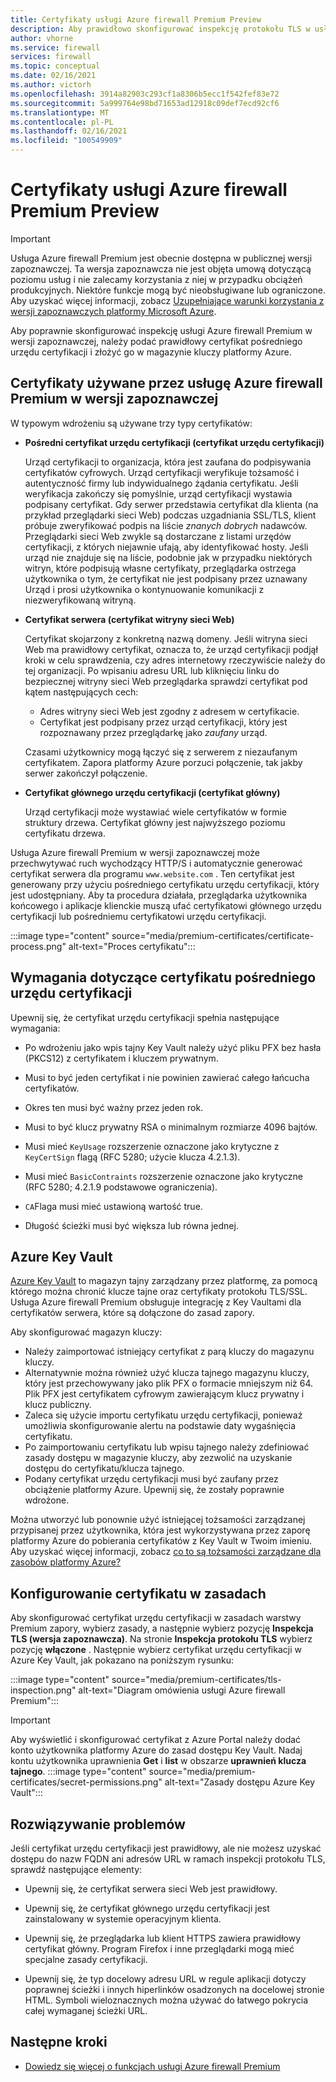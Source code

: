 ```yaml
---
title: Certyfikaty usługi Azure firewall Premium Preview
description: Aby prawidłowo skonfigurować inspekcję protokołu TLS w usłudze Azure firewall Premium Preview, należy skonfigurować i zainstalować pośrednie certyfikaty urzędu certyfikacji.
author: vhorne
ms.service: firewall
services: firewall
ms.topic: conceptual
ms.date: 02/16/2021
ms.author: victorh
ms.openlocfilehash: 3914a82903c293cf1a8306b5ecc1f542fef83e72
ms.sourcegitcommit: 5a999764e98bd71653ad12918c09def7ecd92cf6
ms.translationtype: MT
ms.contentlocale: pl-PL
ms.lasthandoff: 02/16/2021
ms.locfileid: "100549909"
---
```

# <a name="azure-firewall-premium-preview-certificates"></a>Certyfikaty usługi Azure firewall Premium Preview 

> [!IMPORTANT]
> Usługa Azure firewall Premium jest obecnie dostępna w publicznej wersji zapoznawczej.
> Ta wersja zapoznawcza nie jest objęta umową dotyczącą poziomu usług i nie zalecamy korzystania z niej w przypadku obciążeń produkcyjnych. Niektóre funkcje mogą być nieobsługiwane lub ograniczone. Aby uzyskać więcej informacji, zobacz [Uzupełniające warunki korzystania z wersji zapoznawczych platformy Microsoft Azure](https://azure.microsoft.com/support/legal/preview-supplemental-terms/).

 Aby poprawnie skonfigurować inspekcję usługi Azure firewall Premium w wersji zapoznawczej, należy podać prawidłowy certyfikat pośredniego urzędu certyfikacji i złożyć go w magazynie kluczy platformy Azure.

## <a name="certificates-used-by-azure-firewall-premium-preview"></a>Certyfikaty używane przez usługę Azure firewall Premium w wersji zapoznawczej

W typowym wdrożeniu są używane trzy typy certyfikatów:

- **Pośredni certyfikat urzędu certyfikacji (certyfikat urzędu certyfikacji)**

   Urząd certyfikacji to organizacja, która jest zaufana do podpisywania certyfikatów cyfrowych. Urząd certyfikacji weryfikuje tożsamość i autentyczność firmy lub indywidualnego żądania certyfikatu. Jeśli weryfikacja zakończy się pomyślnie, urząd certyfikacji wystawia podpisany certyfikat. Gdy serwer przedstawia certyfikat dla klienta (na przykład przeglądarki sieci Web) podczas uzgadniania SSL/TLS, klient próbuje zweryfikować podpis na liście *znanych dobrych* nadawców. Przeglądarki sieci Web zwykle są dostarczane z listami urzędów certyfikacji, z których niejawnie ufają, aby identyfikować hosty. Jeśli urząd nie znajduje się na liście, podobnie jak w przypadku niektórych witryn, które podpisują własne certyfikaty, przeglądarka ostrzega użytkownika o tym, że certyfikat nie jest podpisany przez uznawany Urząd i prosi użytkownika o kontynuowanie komunikacji z niezweryfikowaną witryną.

- **Certyfikat serwera (certyfikat witryny sieci Web)**

   Certyfikat skojarzony z konkretną nazwą domeny. Jeśli witryna sieci Web ma prawidłowy certyfikat, oznacza to, że urząd certyfikacji podjął kroki w celu sprawdzenia, czy adres internetowy rzeczywiście należy do tej organizacji. Po wpisaniu adresu URL lub kliknięciu linku do bezpiecznej witryny sieci Web przeglądarka sprawdzi certyfikat pod kątem następujących cech:
   - Adres witryny sieci Web jest zgodny z adresem w certyfikacie.
   - Certyfikat jest podpisany przez urząd certyfikacji, który jest rozpoznawany przez przeglądarkę jako *zaufany* urząd.
   
   Czasami użytkownicy mogą łączyć się z serwerem z niezaufanym certyfikatem. Zapora platformy Azure porzuci połączenie, tak jakby serwer zakończył połączenie.

- **Certyfikat głównego urzędu certyfikacji (certyfikat główny)**

   Urząd certyfikacji może wystawiać wiele certyfikatów w formie struktury drzewa. Certyfikat główny jest najwyższego poziomu certyfikatu drzewa.

Usługa Azure firewall Premium w wersji zapoznawczej może przechwytywać ruch wychodzący HTTP/S i automatycznie generować certyfikat serwera dla programu `www.website.com` . Ten certyfikat jest generowany przy użyciu pośredniego certyfikatu urzędu certyfikacji, który jest udostępniany. Aby ta procedura działała, przeglądarka użytkownika końcowego i aplikacje klienckie muszą ufać certyfikatowi głównego urzędu certyfikacji lub pośredniemu certyfikatowi urzędu certyfikacji. 

:::image type="content" source="media/premium-certificates/certificate-process.png" alt-text="Proces certyfikatu":::

## <a name="intermediate-ca-certificate-requirements"></a>Wymagania dotyczące certyfikatu pośredniego urzędu certyfikacji

Upewnij się, że certyfikat urzędu certyfikacji spełnia następujące wymagania:

- Po wdrożeniu jako wpis tajny Key Vault należy użyć pliku PFX bez hasła (PKCS12) z certyfikatem i kluczem prywatnym.

- Musi to być jeden certyfikat i nie powinien zawierać całego łańcucha certyfikatów.  

- Okres ten musi być ważny przez jeden rok.  

- Musi to być klucz prywatny RSA o minimalnym rozmiarze 4096 bajtów.  

- Musi mieć `KeyUsage` rozszerzenie oznaczone jako krytyczne z `KeyCertSign` flagą (RFC 5280; użycie klucza 4.2.1.3).

- Musi mieć `BasicContraints` rozszerzenie oznaczone jako krytyczne (RFC 5280; 4.2.1.9 podstawowe ograniczenia).  

- `CA`Flaga musi mieć ustawioną wartość true.

- Długość ścieżki musi być większa lub równa jednej.

## <a name="azure-key-vault"></a>Azure Key Vault

[Azure Key Vault](../key-vault/general/overview.md) to magazyn tajny zarządzany przez platformę, za pomocą którego można chronić klucze tajne oraz certyfikaty protokołu TLS/SSL. Usługa Azure firewall Premium obsługuje integrację z Key Vaultami dla certyfikatów serwera, które są dołączone do zasad zapory.
 
Aby skonfigurować magazyn kluczy:

- Należy zaimportować istniejący certyfikat z parą kluczy do magazynu kluczy. 
- Alternatywnie można również użyć klucza tajnego magazynu kluczy, który jest przechowywany jako plik PFX o formacie mniejszym niż 64.  Plik PFX jest certyfikatem cyfrowym zawierającym klucz prywatny i klucz publiczny.
- Zaleca się użycie importu certyfikatu urzędu certyfikacji, ponieważ umożliwia skonfigurowanie alertu na podstawie daty wygaśnięcia certyfikatu.
- Po zaimportowaniu certyfikatu lub wpisu tajnego należy zdefiniować zasady dostępu w magazynie kluczy, aby zezwolić na uzyskanie dostępu do certyfikatu/klucza tajnego.
- Podany certyfikat urzędu certyfikacji musi być zaufany przez obciążenie platformy Azure. Upewnij się, że zostały poprawnie wdrożone.

Można utworzyć lub ponownie użyć istniejącej tożsamości zarządzanej przypisanej przez użytkownika, która jest wykorzystywana przez zaporę platformy Azure do pobierania certyfikatów z Key Vault w Twoim imieniu. Aby uzyskać więcej informacji, zobacz [co to są tożsamości zarządzane dla zasobów platformy Azure?](../active-directory/managed-identities-azure-resources/overview.md) 

## <a name="configure-a-certificate-in-your-policy"></a>Konfigurowanie certyfikatu w zasadach

Aby skonfigurować certyfikat urzędu certyfikacji w zasadach warstwy Premium zapory, wybierz zasady, a następnie wybierz pozycję **Inspekcja TLS (wersja zapoznawcza)**. Na stronie **Inspekcja protokołu TLS** wybierz pozycję **włączone** . Następnie wybierz certyfikat urzędu certyfikacji w Azure Key Vault, jak pokazano na poniższym rysunku:

:::image type="content" source="media/premium-certificates/tls-inspection.png" alt-text="Diagram omówienia usługi Azure firewall Premium":::
 
> [!IMPORTANT]
> Aby wyświetlić i skonfigurować certyfikat z Azure Portal należy dodać konto użytkownika platformy Azure do zasad dostępu Key Vault. Nadaj kontu użytkownika uprawnienia **Get** i **list** w obszarze **uprawnień klucza tajnego**.
   :::image type="content" source="media/premium-certificates/secret-permissions.png" alt-text="Zasady dostępu Azure Key Vault":::


## <a name="troubleshooting"></a>Rozwiązywanie problemów

Jeśli certyfikat urzędu certyfikacji jest prawidłowy, ale nie możesz uzyskać dostępu do nazw FQDN ani adresów URL w ramach inspekcji protokołu TLS, sprawdź następujące elementy:

- Upewnij się, że certyfikat serwera sieci Web jest prawidłowy.  

- Upewnij się, że certyfikat głównego urzędu certyfikacji jest zainstalowany w systemie operacyjnym klienta.  

- Upewnij się, że przeglądarka lub klient HTTPS zawiera prawidłowy certyfikat główny. Program Firefox i inne przeglądarki mogą mieć specjalne zasady certyfikacji.  

- Upewnij się, że typ docelowy adresu URL w regule aplikacji dotyczy poprawnej ścieżki i innych hiperlinków osadzonych na docelowej stronie HTML. Symboli wieloznacznych można używać do łatwego pokrycia całej wymaganej ścieżki URL.  


## <a name="next-steps"></a>Następne kroki

- [Dowiedz się więcej o funkcjach usługi Azure firewall Premium](premium-features.md)
